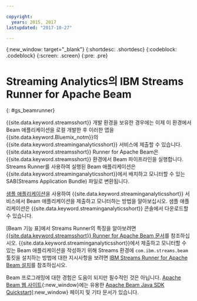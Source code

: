```yaml
---

copyright:
  years: 2015, 2017
lastupdated: "2017-10-27"

---
```


<!-- Attribute definitions -->
{:new_window: target="_blank"}
{:shortdesc: .shortdesc}
{:codeblock: .codeblock}
{:screen: .screen}
{:pre: .pre}

# Streaming Analytics의 IBM Streams Runner for Apache Beam
{: #gs_beamrunner}

{{site.data.keyword.streamsshort}} 개발 환경을 보유한 경우에는 이제 이 환경에서 Beam 애플리케이션을 로컬 개발한 후 이러한 앱을 {{site.data.keyword.Bluemix_notm}}의 {{site.data.keyword.streaminganalyticsshort}} 서비스에 제출할 수 있습니다. {{site.data.keyword.streamsshort}} Runner for Apache Beam은 {{site.data.keyword.streamsshort}} 환경에서 Beam 파이프라인을 실행합니다. Streams Runner를 사용하여 실행된 Beam 애플리케이션은 {{site.data.keyword.streaminganalyticsshort}}에서 배치하고 모니터할 수 있는 SAB(Streams Application Bundle) 파일로 변환됩니다. 


[샘플 애플리케이션](/docs/services/StreamingAnalytics/c_starterapps.html)을 사용하여 {{site.data.keyword.streaminganalyticsshort}} 서비스에서 Beam 애플리케이션을 제출하고 모니터하는 방법을 알아보십시오. 샘플 애플리케이션은 {{site.data.keyword.streaminganalyticsshort}} 콘솔에서 다운로드할 수 있습니다. 

[Beam 기능 표]에서 Streams Runner의 특징을 알아보려면 [{{site.data.keyword.streamsshort}} Runner for Apache Beam 문서](https://ibmstreams.github.io/streamsx.documentation/docs/beamrunner/beamrunner-1-intro/)를 참조하십시오. {{site.data.keyword.streaminganalyticsshort}}에서 제출하고 모니터할 수 있는 Beam 애플리케이션을 작성하기 위해 Streams 환경에 `com.ibm.streams.beam` 툴킷을 설치하는 방법에 대한 지시사항을 보려면 [IBM Streams Runner for Apache Beam 설치](http://bit.ly/2zFDpPr)를 참조하십시오. 

Beam 프로그래밍에 대한 경험은 도움이 되지만 필수적인 것은 아닙니다. [Apache Beam 웹 사이트](https://beam.apache.org/documentation/){:new_window}에는 유용한 [Apache Beam Java SDK Quickstart](https://beam.apache.org/get-started/quickstart-java/){:new_window} 페이지 및 기타 문서가 있습니다. 
